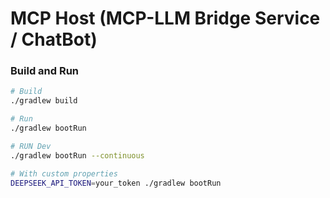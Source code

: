 # MCP Host (MCP-LLM Bridge Service / ChatBot)

### Build and Run
```bash
# Build
./gradlew build

# Run
./gradlew bootRun

# RUN Dev
./gradlew bootRun --continuous

# With custom properties
DEEPSEEK_API_TOKEN=your_token ./gradlew bootRun
```
